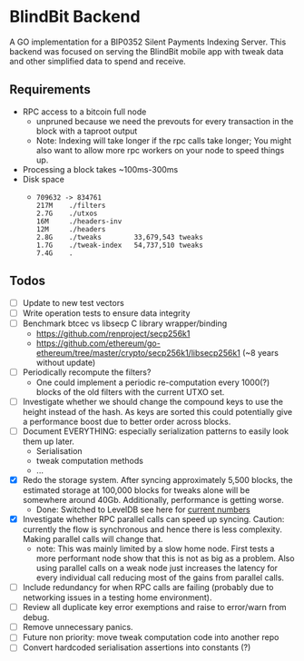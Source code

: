 # BlindBit Backend
A GO implementation for a BIP0352 Silent Payments Indexing Server. 
This backend was focused on serving the BlindBit mobile app with tweak data and other simplified data to spend and receive. 

## Requirements
- RPC access to a bitcoin full node 
  - unpruned because we need the prevouts for every transaction in the block with a taproot output
  - Note: Indexing will take longer if the rpc calls take longer; 
  You might also want to allow more rpc workers on your node to speed things up. 
- Processing a block takes ~100ms-300ms
- Disk space
  - ```text
    709632 -> 834761
    217M	./filters
    2.7G	./utxos
    16M	    ./headers-inv
    12M	    ./headers
    2.8G	./tweaks        33,679,543 tweaks
    1.7G	./tweak-index   54,737,510 tweaks
    7.4G	.
    ```


## Todos

- [ ] Update to new test vectors
- [ ] Write operation tests to ensure data integrity
- [ ] Benchmark btcec vs libsecp C library wrapper/binding
  - https://github.com/renproject/secp256k1
  - https://github.com/ethereum/go-ethereum/tree/master/crypto/secp256k1/libsecp256k1 (~8 years without update)
- [ ] Periodically recompute the filters? 
  - One could implement a periodic re-computation every 1000(?) blocks of the old filters with the current UTXO set.
- [ ] Investigate whether we should change the compound keys to use the height instead of the hash. As keys are sorted this could potentially give a performance boost due to better order across blocks.
- [ ] Document EVERYTHING: especially serialization patterns to easily look them up later.
  - Serialisation
  - tweak computation methods
  - ...
- [x] Redo the storage system. After syncing approximately 5,500 blocks, the estimated storage at 100,000 blocks for tweaks alone will be somewhere around 40Gb. Additionally, performance is getting worse.
  - Done: Switched to LevelDB see here for [current numbers](https://github.com/setavenger/BIP0352-light-client-specification) 
- [x] Investigate whether RPC parallel calls can speed up syncing. Caution: currently the flow is synchronous and hence there is less complexity. Making parallel calls will change that.
  - note: This was mainly limited by a slow home node. First tests a more performant node show that this is not as big as a problem. Also using parallel calls on a weak node just increases the latency for every individual call reducing most of the gains from parallel calls. 
- [ ] Include redundancy for when RPC calls are failing (probably due to networking issues in a testing home environment).
- [ ] Review all duplicate key error exemptions and raise to error/warn from debug.
- [ ] Remove unnecessary panics.
- [ ] Future non priority: move tweak computation code into another repo
- [ ] Convert hardcoded serialisation assertions into constants (?)